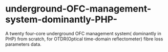 # underground-OFC-management-system-dominantly-PHP-
A twenty four-core underground OFC management system( dominantly in PHP) from scratch, for OTDR(Optical time-domain reflectometer) fibre loss parameters data.
